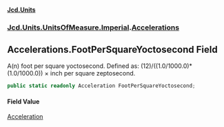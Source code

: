 #### [Jcd.Units](index.md 'index')
### [Jcd.Units.UnitsOfMeasure.Imperial](Jcd.Units.UnitsOfMeasure.Imperial.md 'Jcd.Units.UnitsOfMeasure.Imperial').[Accelerations](Accelerations.md 'Jcd.Units.UnitsOfMeasure.Imperial.Accelerations')

## Accelerations.FootPerSquareYoctosecond Field

A(n) foot per square yoctosecond. Defined as: (12)/((1.0/1000.0)*(1.0/1000.0)) × inch per square zeptosecond.

```csharp
public static readonly Acceleration FootPerSquareYoctosecond;
```

#### Field Value
[Acceleration](Acceleration.md 'Jcd.Units.UnitTypes.Acceleration')